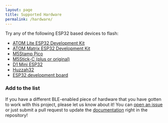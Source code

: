 ```yaml
---
layout: page
title: Supported Hardware
permalink: /hardware/
---
```


Try any of the following ESP32 based devices to flash:

* [ATOM Lite ESP32 Development Kit](https://shop.m5stack.com/collections/m5-controllers/products/atom-lite-esp32-development-kit)
* [ATOM Matrix ESP32 Development Kit](https://amzn.to/3kYTZ6a)
* [M5Stamp Pico](https://shop.m5stack.com/collections/m5-controllers/products/m5stamp-pico-diy-kit)
* [M5Stick-C (plus or original)](https://amzn.to/3kQadi0)
* [D1 Mini ESP32](https://amzn.to/3tlkK8D)
* [Huzzah32](https://amzn.to/3n5M1uQ)
* [ESP32 development board](https://amzn.to/38ECmmy)

### Add to the list

If you have a different BLE-enabled piece of hardware that you have gotten to work with this project, please let us know about it! You can [open an issue](https://github.com/ESPresense/ESPresense/issues/new) or just submit a pull request to update the [documentation](https://github.com/ESPresense/ESPresense.github.io) right in the repository!
